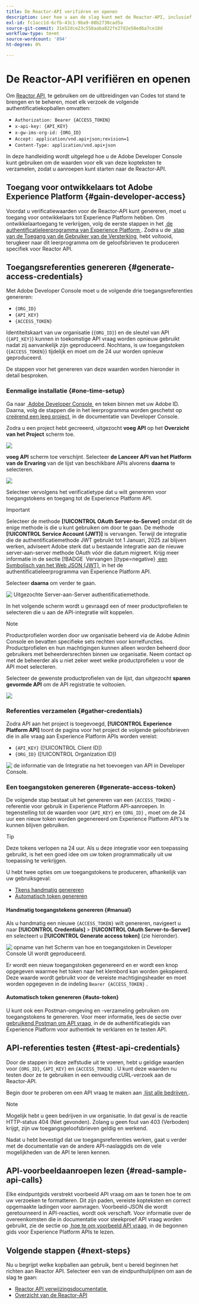 ```yaml
---
title: De Reactor-API verifiëren en openen
description: Leer hoe u aan de slag kunt met de Reactor-API, inclusief stappen voor het genereren van de vereiste toegangsreferenties.
exl-id: fc1acc1d-6cfb-43c1-9ba9-00b2730cad5a
source-git-commit: 31e52dce23c558aaba822fe27d2e58ed6a7ce18d
workflow-type: tm+mt
source-wordcount: '894'
ht-degree: 0%

---
```


# De Reactor-API verifiëren en openen

Om [&#x200B; Reactor API &#x200B;](https://developer.adobe.com/experience-platform-apis/references/reactor/) te gebruiken om de uitbreidingen van Codes tot stand te brengen en te beheren, moet elk verzoek de volgende authentificatiekopballen omvatten:

* `Authorization: Bearer {ACCESS_TOKEN}`
* `x-api-key: {API_KEY}`
* `x-gw-ims-org-id: {ORG_ID}`
* `Accept: application/vnd.api+json;revision=1`
* `Content-Type: application/vnd.api+json`

In deze handleiding wordt uitgelegd hoe u de Adobe Developer Console kunt gebruiken om de waarden voor elk van deze kopteksten te verzamelen, zodat u aanroepen kunt starten naar de Reactor-API.

## Toegang voor ontwikkelaars tot Adobe Experience Platform {#gain-developer-access}

Voordat u verificatiewaarden voor de Reactor-API kunt genereren, moet u toegang voor ontwikkelaars tot Experience Platform hebben. Om ontwikkelaartoegang te verkrijgen, volg de eerste stappen in het [&#x200B; de authentificatieleerprogramma van Experience Platform &#x200B;](/help/landing/api-authentication.md). Zodra u de [&#x200B; stap van de Toegang van de Gebruiker van de Versterking &#x200B;](/help/landing/api-authentication.md#gain-user-access) hebt voltooid, terugkeer naar dit leerprogramma om de geloofsbrieven te produceren specifiek voor Reactor API.

## Toegangsreferenties genereren {#generate-access-credentials}

Met Adobe Developer Console moet u de volgende drie toegangsreferenties genereren:

* `{ORG_ID}`
* `{API_KEY}`
* `{ACCESS_TOKEN}`

Identiteitskaart van uw organisatie (`{ORG_ID}`) en de sleutel van API (`{API_KEY}`) kunnen in toekomstige API vraag worden opnieuw gebruikt nadat zij aanvankelijk zijn geproduceerd. Nochtans, is uw toegangstoken (`{ACCESS_TOKEN}`) tijdelijk en moet om de 24 uur worden opnieuw geproduceerd.

De stappen voor het genereren van deze waarden worden hieronder in detail besproken.

### Eenmalige installatie {#one-time-setup}

Ga naar [&#x200B; Adobe Developer Console &#x200B;](https://www.adobe.com/go/devs_console_ui) en teken binnen met uw Adobe ID. Daarna, volg de stappen die in het leerprogramma worden geschetst op [&#x200B; creërend een leeg project &#x200B;](https://developer.adobe.com/developer-console/docs/guides/projects/projects-empty/) in de documentatie van Developer Console.

Zodra u een project hebt gecreeerd, uitgezocht **voeg API** op het **Overzicht van het Project** scherm toe.

![](../images/api/getting-started/add-api-button.png)

**voeg API** scherm toe verschijnt. Selecteer **de Lanceer API van het Platform van de Ervaring** van de lijst van beschikbare APIs alvorens **daarna** te selecteren.

![](../images/api/getting-started/add-launch-api.png)

Selecteer vervolgens het verificatietype dat u wilt genereren voor toegangstokens en toegang tot de Experience Platform API.

>[!IMPORTANT]
>
>Selecteer de methode **[!UICONTROL OAuth Server-to-Server]** omdat dit de enige methode is die u kunt gebruiken om door te gaan. De methode **[!UICONTROL Service Account (JWT)]** is vervangen. Terwijl de integratie die de authentificatiemethode JWT gebruikt tot 1 Januari, 2025 zal blijven werken, adviseert Adobe sterk dat u bestaande integratie aan de nieuwe server-aan-server methode OAuth vóór die datum migreert. Krijg meer informatie in de sectie [!BADGE &#x200B; Vervangen &#x200B;]{type=negative} [&#x200B; een Symbolisch van het Web JSON (JWT) &#x200B;](/help/landing/api-authentication.md#jwt) in het de authentificatieleerprogramma van Experience Platform API.

Selecteer **daarna** om verder te gaan.

![&#x200B; Uitgezochte Server-aan-Server authentificatiemethode.](/help/tags/images/api/getting-started/oauth-authentication-method.png)

In het volgende scherm wordt u gevraagd een of meer productprofielen te selecteren die u aan de API-integratie wilt koppelen.

>[!NOTE]
>
>Productprofielen worden door uw organisatie beheerd via de Adobe Admin Console en bevatten specifieke sets rechten voor korrelfuncties. Productprofielen en hun machtigingen kunnen alleen worden beheerd door gebruikers met beheerdersrechten binnen uw organisatie. Neem contact op met de beheerder als u niet zeker weet welke productprofielen u voor de API moet selecteren.

Selecteer de gewenste productprofielen van de lijst, dan uitgezocht **sparen gevormde API** om de API registratie te voltooien.

![](../images/api/getting-started/select-product-profile.png)

### Referenties verzamelen {#gather-credentials}

Zodra API aan het project is toegevoegd, **[!UICONTROL Experience Platform API]** toont de pagina voor het project de volgende geloofsbrieven die in alle vraag aan Experience Platform APIs worden vereist:

* `{API_KEY}` ([!UICONTROL Client ID])
* `{ORG_ID}` ([!UICONTROL Organization ID])

![&#x200B; de informatie van de Integratie na het toevoegen van API in Developer Console.](/help/tags/images/api/getting-started/api-integration-information.png)

### Een toegangstoken genereren {#generate-access-token}

De volgende stap bestaat uit het genereren van een `{ACCESS_TOKEN}` -referentie voor gebruik in Experience Platform API-aanroepen. In tegenstelling tot de waarden voor `{API_KEY}` en `{ORG_ID}` , moet om de 24 uur een nieuw token worden gegenereerd om Experience Platform API&#39;s te kunnen blijven gebruiken.

>[!TIP]
>
>Deze tokens verlopen na 24 uur. Als u deze integratie voor een toepassing gebruikt, is het een goed idee om uw token programmatically uit uw toepassing te verkrijgen.

U hebt twee opties om uw toegangstokens te produceren, afhankelijk van uw gebruiksgeval:

* [Tkens handmatig genereren](#manual)
* [Automatisch token genereren](#auto-token)

#### Handmatig toegangstekens genereren {#manual}

Als u handmatig een nieuwe `{ACCESS_TOKEN}` wilt genereren, navigeert u naar **[!UICONTROL Credentials]** > **[!UICONTROL OAuth Server-to-Server]** en selecteert u **[!UICONTROL Generate access token]** (zie hieronder).

![&#x200B; opname van het Scherm van hoe en toegangstoken in Developer Console UI wordt geproduceerd.](/help/tags/images/api/getting-started/generate-access-token.gif)

Er wordt een nieuw toegangstoken gegenereerd en er wordt een knop opgegeven waarmee het token naar het klembord kan worden gekopieerd. Deze waarde wordt gebruikt voor de vereiste machtigingsheader en moet worden opgegeven in de indeling `Bearer {ACCESS_TOKEN}` .

#### Automatisch token genereren {#auto-token}

U kunt ook een Postman-omgeving en -verzameling gebruiken om toegangstokens te genereren. Voor meer informatie, lees de sectie over [&#x200B; gebruikend Postman om API vraag &#x200B;](/help/landing/api-authentication.md#use-postman) in de de authentificatiegids van Experience Platform voor authentiek te verklaren en te testen API.

## API-referenties testen {#test-api-credentials}

Door de stappen in deze zelfstudie uit te voeren, hebt u geldige waarden voor `{ORG_ID}`, `{API_KEY}` en `{ACCESS_TOKEN}` . U kunt deze waarden nu testen door ze te gebruiken in een eenvoudig cURL-verzoek aan de Reactor-API.

Begin door te proberen om een API vraag te maken aan [&#x200B; lijst alle bedrijven &#x200B;](./endpoints/companies.md#list).

>[!NOTE]
>
>Mogelijk hebt u geen bedrijven in uw organisatie. In dat geval is de reactie HTTP-status 404 (Niet gevonden). Zolang u geen fout van 403 (Verboden) krijgt, zijn uw toegangsgeloofsbrieven geldig en werkend.

Nadat u hebt bevestigd dat uw toegangsreferenties werken, gaat u verder met de documentatie van de andere API-naslaggids om de vele mogelijkheden van de API te leren kennen.

## API-voorbeeldaanroepen lezen {#read-sample-api-calls}

Elke eindpuntgids verstrekt voorbeeld API vraag om aan te tonen hoe te om uw verzoeken te formatteren. Dit zijn paden, vereiste kopteksten en correct opgemaakte ladingen voor aanvragen. Voorbeeld-JSON die wordt geretourneerd in API-reacties, wordt ook verschaft. Voor informatie over de overeenkomsten die in documentatie voor steekproef API vraag worden gebruikt, zie de sectie op [&#x200B; hoe te om voorbeeld API vraag &#x200B;](../../landing/api-guide.md#sample-api) in de begonnen gids voor Experience Platform APIs te lezen.

## Volgende stappen {#next-steps}

Nu u begrijpt welke kopballen aan gebruik, bent u bereid beginnen het richten aan Reactor API. Selecteer een van de eindpunthulplijnen om aan de slag te gaan:

* [&#x200B; Reactor API verwijzingsdocumentatie &#x200B;](https://developer.adobe.com/experience-platform-apis/references/reactor/)
* [Overzicht van de Reactor-API](/help/tags/api/overview.md)
